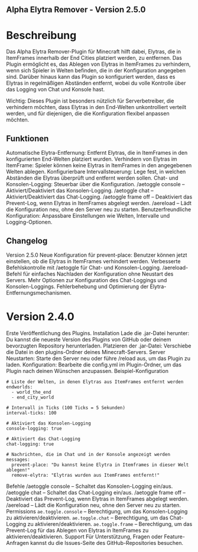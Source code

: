 ## Alpha Elytra Remover - Version 2.5.0
# Beschreibung
Das Alpha Elytra Remover-Plugin für Minecraft hilft dabei, Elytras, die in ItemFrames innerhalb der End Cities platziert werden, zu entfernen. Das Plugin ermöglicht es, das Ablegen von Elytras in ItemFrames zu verhindern, wenn sich Spieler in Welten befinden, die in der Konfiguration angegeben sind. Darüber hinaus kann das Plugin so konfiguriert werden, dass es Elytras in regelmäßigen Abständen entfernt, wobei du volle Kontrolle über das Logging von Chat und Konsole hast.

Wichtig: Dieses Plugin ist besonders nützlich für Serverbetreiber, die verhindern möchten, dass Elytras in den End-Welten unkontrolliert verteilt werden, und für diejenigen, die die Konfiguration flexibel anpassen möchten.

## Funktionen
Automatische Elytra-Entfernung: Entfernt Elytras, die in ItemFrames in den konfigurierten End-Welten platziert wurden.
Verhindern von Elytras im ItemFrame: Spieler können keine Elytras in ItemFrames in den angegebenen Welten ablegen.
Konfigurierbare Intervallsteuerung: Lege fest, in welchen Abständen die Elytras überprüft und entfernt werden sollen.
Chat- und Konsolen-Logging: Steuerbar über die Konfiguration.
/aetoggle console – Aktiviert/Deaktiviert das Konsolen-Logging.
/aetoggle chat – Aktiviert/Deaktiviert das Chat-Logging.
/aetoggle frame off – Deaktiviert das Prevent-Log, wenn Elytras in ItemFrames abgelegt werden.
/aereload – Lädt die Konfiguration neu, ohne den Server neu zu starten.
Benutzerfreundliche Konfiguration: Anpassbare Einstellungen wie Welten, Intervalle und Logging-Optionen.


## Changelog
Version 2.5.0
Neue Konfiguration für prevent-place: Benutzer können jetzt einstellen, ob die Elytras in ItemFrames verhindert werden.
Verbesserte Befehlskontrolle mit /aetoggle für Chat- und Konsolen-Logging.
/aereload-Befehl für einfaches Nachladen der Konfiguration ohne Neustart des Servers.
Mehr Optionen zur Konfiguration des Chat-Loggings und Konsolen-Loggings.
Fehlerbehebung und Optimierung der Elytra-Entfernungsmechanismen.

# Version 2.4.0
Erste Veröffentlichung des Plugins.
Installation
Lade die .jar-Datei herunter: Du kannst die neueste Version des Plugins von GitHub oder deinem bevorzugten Repository herunterladen.
Platzieren der .jar-Datei: Verschiebe die Datei in den plugins-Ordner deines Minecraft-Servers.
Server Neustarten: Starte den Server neu oder führe /reload aus, um das Plugin zu laden.
Konfiguration: Bearbeite die config.yml im Plugin-Ordner, um das Plugin nach deinen Wünschen anzupassen.
Beispiel-Konfiguration
````
# Liste der Welten, in denen Elytras aus ItemFrames entfernt werden
endworlds:
  - world_the_end
  - end_city_world

# Intervall in Ticks (100 Ticks = 5 Sekunden)
interval-ticks: 100

# Aktiviert das Konsolen-Logging
console-logging: true

# Aktiviert das Chat-Logging
chat-logging: true

# Nachrichten, die im Chat und in der Konsole angezeigt werden
messages:
  prevent-place: "Du kannst keine Elytra in Itemframes in dieser Welt ablegen!"
  remove-elytra: "Elytras wurden aus ItemFrames entfernt!"
````

Befehle
/aetoggle console – Schaltet das Konsolen-Logging ein/aus.
/aetoggle chat – Schaltet das Chat-Logging ein/aus.
/aetoggle frame off – Deaktiviert das Prevent-Log, wenn Elytras in ItemFrames abgelegt werden.
/aereload – Lädt die Konfiguration neu, ohne den Server neu zu starten.
Permissions
````ae.toggle.console```` – Berechtigung, um das Konsolen-Logging zu aktivieren/deaktivieren.
````ae.toggle.chat```` – Berechtigung, um das Chat-Logging zu aktivieren/deaktivieren.
````ae.toggle.frame```` – Berechtigung, um das Prevent-Log für das Ablegen von Elytras in ItemFrames zu aktivieren/deaktivieren.
Support
Für Unterstützung, Fragen oder Feature-Anfragen kannst du die Issues-Seite des GitHub-Repositories besuchen.
